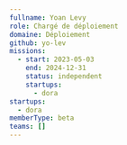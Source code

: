```yaml
---
fullname: Yoan Levy
role: Chargé de déploiement
domaine: Déploiement
github: yo-lev
missions:
  - start: 2023-05-03
    end: 2024-12-31
    status: independent
    startups:
      - dora
startups:
  - dora
memberType: beta
teams: []
---
```

